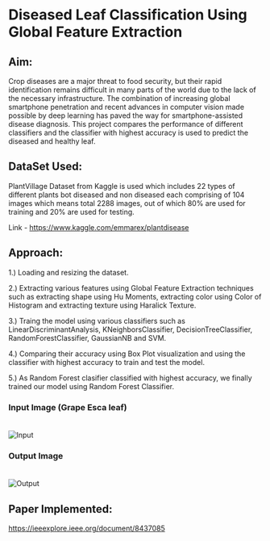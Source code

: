 # Diseased Leaf Classification Using Global Feature Extraction

## Aim:
Crop diseases are a major threat to food security, but their rapid identification remains difficult in many parts of the world due to the lack of the necessary infrastructure. 
The combination of increasing global smartphone penetration and recent advances in computer vision made possible by deep learning has paved the way for smartphone-assisted disease diagnosis.
This project compares the performance of different classifiers and the classifier with highest accuracy is used to predict the diseased and healthy leaf.

## DataSet Used:
PlantVillage Dataset from Kaggle is used which includes 22 types of different plants bot diseased and non diseased each comprising 
of 104 images which means total 2288 images, out of which 80% are used for training and 20% are used for testing.

Link - https://www.kaggle.com/emmarex/plantdisease

## Approach:
1.) Loading and resizing the dataset.

2.) Extracting various features using Global Feature Extraction techniques such as extracting shape using 
    Hu Moments, extracting color using Color of Histogram and extracting texture using Haralick Texture.
    
3.) Traing the model using various classifiers such as LinearDiscriminantAnalysis, KNeighborsClassifier, DecisionTreeClassifier,
    RandomForestClassifier, GaussianNB and SVM.
    
4.) Comparing their accuracy using Box Plot visualization and using the classifier with highest accuracy to train and test the model.

5.) As Random Forest clasifier classified with highest accuracy, we finally trained our model using Random Forest Classifier.

### Input Image (Grape Esca leaf)<br><br>

![Input](https://github.com/kritika12298/DeepPixel/blob/master/deeppixel/Diseased%20Leaf%20Classification/Input/t_1.JPG?raw=true)

### Output Image <br><br>
![Output](https://github.com/kritika12298/DeepPixel/blob/master/deeppixel/Diseased%20Leaf%20Classification/Output/GrapeEsca.png?raw=true)

## Paper Implemented:

https://ieeexplore.ieee.org/document/8437085

